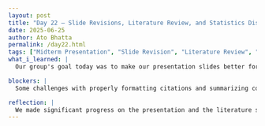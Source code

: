 ```yaml
---
layout: post  
title: "Day 22 – Slide Revisions, Literature Review, and Statistics Discussion"  
date: 2025-06-25  
author: Ato Bhatta  
permalink: /day22.html  
tags: ["Midterm Presentation", "Slide Revision", "Literature Review", "Statistics Discussion", "Team Collaboration"]  
what_i_learned: |
  Our group's goal today was to make our presentation slides better for the impending midterm.  We spent the morning going over the comments and making adjustments to the slides' organization, content flow, and visual clarity.  After that, we sought to improve our literature study by include more pertinent publications to back up our findings.  Our mentor provided a brief summary of key statistical ideas in the afternoon, which improved our comprehension of how to manage the data for our project.  We also assisted one another with material organization and citation formatting. Additionally, I learnt how to make technical concepts easier to understand for a general audience. I gained greater experience with correctly arranging sources by working on citations.

blockers: |
  Some challenges with properly formatting citations and summarizing complex articles, but teamwork made it easier to manage.

reflection: |
  We made significant progress on the presentation and the literature study by working together as a team.  I felt more comfortable evaluating data for our project after the statistics session.I'm starting to understand how the facts, writing, and slides from the research all work together.  My confidence in working on research projects in the future is growing with each task.
---
```

